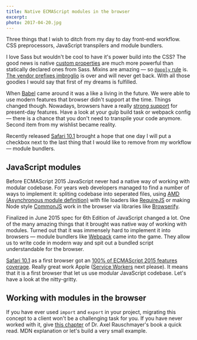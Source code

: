 ```yaml
---
title: Native ECMAScript modules in the browser
excerpt: 
photo: 2017-04-20.jpg
---
```


Three things that I wish to ditch from my day to day front-end workflow. CSS preprocessors, JavaScript transpilers and module bundlers.

I love Sass but wouldn't be cool to have it's power build into the CSS? The good news is native [custom properties](https://pawelgrzybek.com/css-custom-properties-explained/) are much more powerful than statically declared ones from Sass. Mixins are amazing — so [`@apply` rule](https://pawelgrzybek.com/css-mixins-with-apply-rule/) is. [The vendor prefixes imbroglio](https://www.chromium.org/blink#vendor-prefixes) is over and will never get back. With all those goodies I would say that first of my dreams is fulfilled.

When [Babel](https://babeljs.io/) came around it was a like a living in the future. We were able to use modern features that browser didn't support at the time. Things changed though. Nowadays, browsers have a really [strong support](https://kangax.github.io/compat-table/es6/) for present-day features. Have a look at your gulp build task or webpack config — there is a chance that you don't need to transpile your code anymore. Second item from my wishlist became reality.

Recently released [Safari 10.1](https://developer.apple.com/library/content/releasenotes/General/WhatsNewInSafari/Articles/Safari_10_1.html) brought a hope that one day I will put a checkbox next to the last thing that I would like to remove from my workflow — module bundlers.

## JavaScript modules

Before ECMAScript 2015 JavaScript never had a native way of working with modular codebase. For years web developers managed to find a number of ways to implement it: spliting codebase into seperated files, using [AMD (Asynchronous module definition)](https://en.wikipedia.org/wiki/Asynchronous_module_definition) with file loaders like [RequireJS](http://requirejs.org/) or making Node style [CommonJS](https://en.wikipedia.org/wiki/CommonJS) work in the browser via libraries like [Browserify](http://browserify.org/).

Finalized in June 2015 spec for 6th Edition of JavaScript changed a lot. One of the many amazing things that it brought was native way of working with modules. Turned out that it was immensely hard to implement it into browsers — module bundlers like [Webpack](https://webpack.js.org/) came into the game. They allow us to write code in modern way and spit out a bundled script understandable for the browser.

[Safari 10.1](https://developer.apple.com/library/content/releasenotes/General/WhatsNewInSafari/Articles/Safari_10_1.html) as a first browser got an [100% of ECMAScript 2015 features coverage](https://kangax.github.io/compat-table/es6/#safari10_1). Really great work Apple ([Service Workers](https://jakearchibald.github.io/isserviceworkerready/) next please). It means that it is a first browser that let us use modular JavaScript codebase. Let's have a look at the nitty-gritty.

## Working with modules in the browser

If you have ever used `import` and `export` in your project, migrating this concept to a client won't be a challenging task for you. If you have never worked with it, give [this chapter](http://exploringjs.com/es6/ch_modules.html) of Dr. Axel Rauschmayer's book a quick read. MDN explanation or  let's build a very small example.
